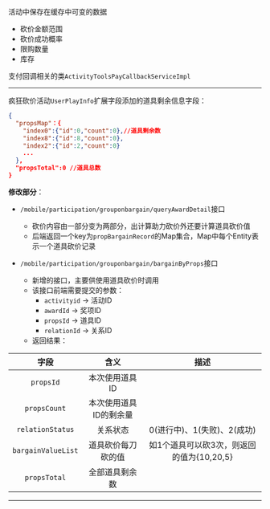 活动中保存在缓存中可变的数据

+ 砍价金额范围
+ 砍价成功概率
+ 限购数量
+ 库存




支付回调相关的类`ActivityToolsPayCallbackServiceImpl`

----

疯狂砍价活动`UserPlayInfo`扩展字段添加的道具剩余信息字段：



```json
{
  "propsMap"：{
  	"index0":{"id":0,"count":0},//道具剩余数
	"index8":{"id":8,"count":0},
	"index2":{"id":2,"count":0}
	...
  },
  "propsTotal":0 //道具总数
}
```





**修改部分**：

+ `/mobile/participation/grouponbargain/queryAwardDetail`接口
  + 砍价内容由一部分变为两部分，出计算助力砍价外还要计算道具砍价值
  + 后端返回一个key为`propBargainRecord`的Map集合，Map中每个Entity表示一个道具砍价记录



+ `/mobile/participation/grouponbargain/bargainByProps`接口
  + 新增的接口，主要供使用道具砍价时调用
  + 该接口前端需要提交的参数：
    + `activityid` → 活动ID
    + `awardId` → 奖项ID
    + `propsId` → 道具ID
    + `relationId` → 关系ID
  + 返回结果：

|         字段         |      含义      |             描述             |
| :----------------: | :----------: | :------------------------: |
|     `propsId`      |   本次使用道具ID   |                            |
|    `propsCount`    | 本次使用道具ID的剩余量 |                            |
|  `relationStatus`  |     关系状态     |     0(进行中)、1(失败)、2(成功)     |
| `bargainValueList` |  道具砍价每刀砍的值   | 如1个道具可以砍3次，则返回的值为{10,20,5} |
|    `propsTotal`    |   全部道具剩余数    |                            |



-----

